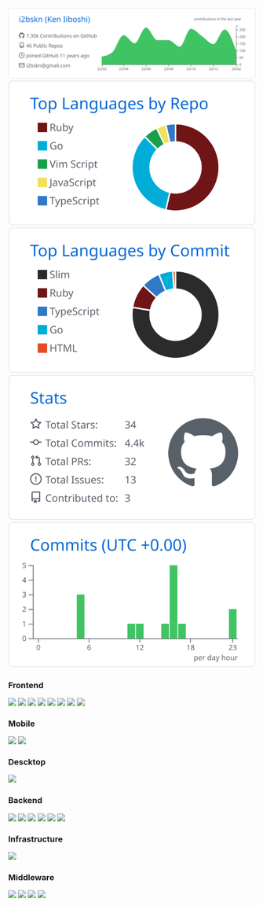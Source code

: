 <!--
**i2bskn/i2bskn** is a ✨ _special_ ✨ repository because its `README.md` (this file) appears on your GitHub profile.

Here are some ideas to get you started:

- 🔭 I’m currently working on ...
- 🌱 I’m currently learning ...
- 👯 I’m looking to collaborate on ...
- 🤔 I’m looking for help with ...
- 💬 Ask me about ...
- 📫 How to reach me: ...
- 😄 Pronouns: ...
- ⚡ Fun fact: ...
-->

![](https://raw.githubusercontent.com/i2bskn/i2bskn/main/profile-summary-card-output/github/0-profile-details.svg)
![](https://raw.githubusercontent.com/i2bskn/i2bskn/main/profile-summary-card-output/github/1-repos-per-language.svg)![](https://raw.githubusercontent.com/i2bskn/i2bskn/main/profile-summary-card-output/github/2-most-commit-language.svg)
![](https://raw.githubusercontent.com/i2bskn/i2bskn/main/profile-summary-card-output/github/3-stats.svg)![](https://raw.githubusercontent.com/i2bskn/i2bskn/main/profile-summary-card-output/github/4-productive-time.svg)

### Frontend

![](https://img.shields.io/static/v1?label=&message=HTML&color=555&style=for-the-badge&logo=html5) ![](https://img.shields.io/static/v1?label=&message=CSS&color=555&style=for-the-badge&logo=css3) ![](https://img.shields.io/static/v1?label=&message=javascript&color=555&style=for-the-badge&logo=javascript) [![](https://img.shields.io/static/v1?label=&message=TypeScript&color=555&style=for-the-badge&logo=typescript)](https://www.typescriptlang.org/) [![](https://img.shields.io/static/v1?label=&message=React&color=555&style=for-the-badge&logo=react)](https://reactjs.org/) [![](https://img.shields.io/static/v1?label=&message=Next.js&color=555&style=for-the-badge&logo=next.js)](https://nextjs.org/) [![](https://img.shields.io/static/v1?label=&message=TailwindCSS&color=555&style=for-the-badge&logo=tailwindcss)](https://tailwindcss.com/) [![](https://img.shields.io/static/v1?label=&message=ChakraUI&color=555&style=for-the-badge&logo=chakra-ui)](https://chakra-ui.com/)

### Mobile

[![](https://img.shields.io/static/v1?label=&message=Dart&color=555&style=for-the-badge&logo=dart)](https://dart.dev/) [![](https://img.shields.io/static/v1?label=&message=Flutter&color=555&style=for-the-badge&logo=flutter)](https://flutter.dev/)

### Descktop

[![](https://img.shields.io/static/v1?label=&message=Electron&color=555&style=for-the-badge&logo=electron)](https://www.electronjs.org/ja/)

### Backend

[![](https://img.shields.io/static/v1?label=&message=Go&color=555&style=for-the-badge&logo=go)](https://golang.org/) [![](https://img.shields.io/static/v1?label=&message=Ruby&color=555&style=for-the-badge&logo=ruby)](https://ruby-lang.org/) [![](https://img.shields.io/static/v1?label=&message=Python&color=555&style=for-the-badge&logo=python)](https://www.python.org/) [![](https://img.shields.io/static/v1?label=&message=Ruby%20on%20Rails&color=555&style=for-the-badge&logo=ruby-on-rails)](https://rubyonrails.org/) [![](https://img.shields.io/static/v1?label=&message=LangChain&color=555&style=for-the-badge&logo=python)](https://www.langchain.com/) [![](https://img.shields.io/static/v1?label=&message=Scrapy&color=555&style=for-the-badge&logo=scrapy)](https://scrapy.org/)

### Infrastructure

[![](https://img.shields.io/static/v1?label=&message=AWS&color=555&style=for-the-badge&logo=amazon-aws)](https://aws.amazon.com/)

### Middleware

[![](https://img.shields.io/static/v1?label=&message=nginx&color=555&style=for-the-badge&logo=nginx)](https://www.nginx.com/) [![](https://img.shields.io/static/v1?label=&message=Redis&color=555&style=for-the-badge&logo=redis)](https://redis.io/) [![](https://img.shields.io/static/v1?label=&message=PostgreSQL&color=555&style=for-the-badge&logo=postgresql)](https://www.postgresql.org/) [![](https://img.shields.io/static/v1?label=&message=Elasticsearch&color=555&style=for-the-badge&logo=elasticsearch)](https://www.elastic.co/jp/elasticsearch/)
